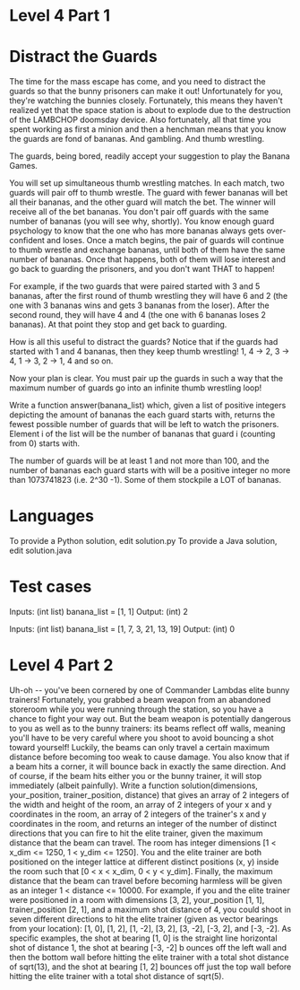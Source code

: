<h1> Level 4 Part 1 </h1>

Distract the Guards
===================

The time for the mass escape has come, and you need to distract the guards so
that the bunny prisoners can make it out! Unfortunately for you, they're
watching the bunnies closely. Fortunately, this means they haven't realized yet
that the space station is about to explode due to the destruction of the
LAMBCHOP doomsday device. Also fortunately, all that time you spent working as
first a minion and then a henchman means that you know the guards are fond of
bananas. And gambling. And thumb wrestling.

The guards, being bored, readily accept your suggestion to play the Banana
Games.

You will set up simultaneous thumb wrestling matches. In each match, two guards
will pair off to thumb wrestle. The guard with fewer bananas will bet all their
bananas, and the other guard will match the bet. The winner will receive all of
the bet bananas. You don't pair off guards with the same number of bananas (you
will see why, shortly). You know enough guard psychology to know that the one
who has more bananas always gets over-confident and loses. Once a match begins,
the pair of guards will continue to thumb wrestle and exchange bananas, until
both of them have the same number of bananas. Once that happens, both of them
will lose interest and go back to guarding the prisoners, and you don't want
THAT to happen!

For example, if the two guards that were paired started with 3 and 5 bananas,
after the first round of thumb wrestling they will have 6 and 2 (the one with 3
bananas wins and gets 3 bananas from the loser). After the second round, they
will have 4 and 4 (the one with 6 bananas loses 2 bananas). At that point they
stop and get back to guarding.

How is all this useful to distract the guards? Notice that if the guards had
started with 1 and 4 bananas, then they keep thumb wrestling! 1, 4 -> 2, 3 -> 4,
1 -> 3, 2 -> 1, 4 and so on.

Now your plan is clear. You must pair up the guards in such a way that the
maximum number of guards go into an infinite thumb wrestling loop!

Write a function answer(banana_list) which, given a list of positive integers
depicting the amount of bananas the each guard starts with, returns the fewest
possible number of guards that will be left to watch the prisoners. Element i of
the list will be the number of bananas that guard i (counting from 0) starts
with.

The number of guards will be at least 1 and not more than 100, and the number of
bananas each guard starts with will be a positive integer no more than
1073741823 (i.e. 2^30 -1). Some of them stockpile a LOT of bananas.

Languages
=========

To provide a Python solution, edit solution.py
To provide a Java solution, edit solution.java

Test cases
==========

Inputs:
    (int list) banana_list = [1, 1]
Output:
    (int) 2

Inputs:
    (int list) banana_list = [1, 7, 3, 21, 13, 19]
Output:
    (int) 0
  
  
  
<h1> Level 4 Part 2 </h1>

Uh-oh -- you've been cornered by one of Commander Lambdas elite bunny trainers! Fortunately, you grabbed a beam weapon
from an abandoned storeroom while you were running through the station, so you have a chance to fight your way out.
But the beam weapon is potentially dangerous to you as well as to the bunny trainers: its beams reflect off walls,
meaning you'll have to be very careful where you shoot to avoid bouncing a shot toward yourself!
Luckily, the beams can only travel a certain maximum distance before becoming too weak to cause damage. You also know
that if a beam hits a corner, it will bounce back in exactly the same direction. And of course, if the beam hits either
you or the bunny trainer, it will stop immediately (albeit painfully).
Write a function solution(dimensions, your_position, trainer_position, distance) that gives an array of 2 integers of
the width and height of the room, an array of 2 integers of your x and y coordinates in the room, an array of 2 integers
of the trainer's x and y coordinates in the room, and returns an integer of the number of distinct directions that you
can fire to hit the elite trainer, given the maximum distance that the beam can travel.
The room has integer dimensions [1 < x_dim <= 1250, 1 < y_dim <= 1250]. You and the elite trainer are both positioned
on the integer lattice at different distinct positions (x, y) inside the room such that [0 < x < x_dim, 0 < y < y_dim].
Finally, the maximum distance that the beam can travel before becoming harmless will be given as an
integer 1 < distance <= 10000.
For example, if you and the elite trainer were positioned in a room with dimensions [3, 2], your_position [1, 1],
trainer_position [2, 1], and a maximum shot distance of 4, you could shoot in seven different directions to hit
the elite trainer (given as vector bearings from your location): [1, 0], [1, 2], [1, -2], [3, 2], [3, -2], [-3, 2], and [-3, -2].
As specific examples, the shot at bearing [1, 0] is the straight line horizontal shot of distance 1, the shot at bearing [-3, -2] b
ounces off the left wall and then the bottom wall before hitting the elite trainer with a total shot distance of sqrt(13),
and the shot at bearing [1, 2] bounces off just the top wall before hitting the elite trainer with a total shot distance of sqrt(5).
